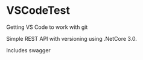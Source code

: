 # VSCodeTest
Getting VS Code to work with git

Simple REST API with versioning using .NetCore 3.0.

Includes swagger
